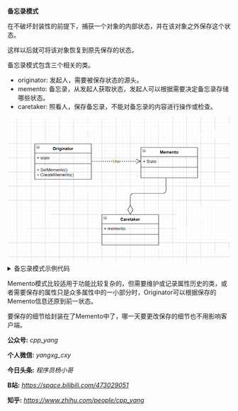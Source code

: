 

**备忘录模式**

在不破坏封装性的前提下，捕获一个对象的内部状态，并在该对象之外保存这个状态。 

这样以后就可将该对象恢复到原先保存的状态。

备忘录模式包含三个相关的类。

- originator: 发起人，需要被保存状态的源头。
- memento: 备忘录，从发起人获取状态，发起人可以根据需要决定备忘录存储哪些状态。
- caretaker: 照看人，保存备忘录，不能对备忘录的内容进行操作或检查。

<img src="uml.png">

<details>

<summary>备忘录模式示例代码</summary>


```C++
#include<iostream>
#include<string>
using namespace std;

class Memento {
public:
    string state;  // 需要保存的数据，可以是多个
    Memento(const string &s) : state(s) {}
};

class Originator {
private:
    string state;
public:
    Originator(const string &s) : state(s) { }

    // 创建备忘录，将需要保存的信息传入，创建一个 Memento 对象
    Memento CreateMemento() {
        return Memento(state);
    }

    // 恢复备忘录，将 Memento 导入并将相关数据恢复
    void SetMemento(const Memento &m) {
        state = m.state;
    }

    void SetState(const string &s) {
        state = s;
    }

    void Display() const {
        cout << "originator state: " << state << endl;
    }
};

class Caretaker {
public:
    Memento memnto;
    Caretaker(const Memento &m) : memnto(m) {}
};


int main(int argc, char const *argv[])
{
    Originator o("状态1");
    o.Display();

    // 备份
    Memento m = o.CreateMemento();
    Caretaker c(m);

    o.SetState("状态2");
    o.Display();

    o.SetMemento(c.memnto);
    o.Display();
    return 0;
}
```

</details>


Memento模式比较适用于功能比较复杂的，但需要维护或记录属性历史的类，或者需要保存的属性只是众多属性中的一小部分时，Originator可以根据保存的Memento信息还原到前一状态。

要保存的细节给封装在了Memento中了，哪一天要更改保存的细节也不用影响客户端。

**公众号:** *cpp_yang*

**个人微信:** *yangxg_cxy*

**今日头条:** *程序员杨小哥*

**B站:** *https://space.bilibili.com/473029051*

**知乎:** *https://www.zhihu.com/people/cpp_yang*

